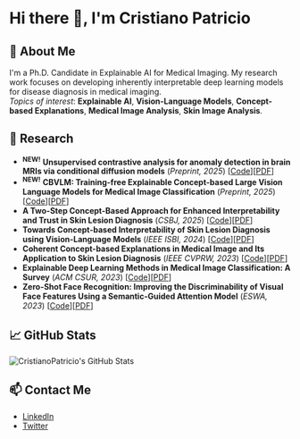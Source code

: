 # Hi there 👋, I'm Cristiano Patricio

## 🚀 About Me
I'm a Ph.D. Candidate in Explainable AI for Medical Imaging. My research work focuses on developing inherently interpretable deep learning models for disease diagnosis in medical imaging.<br>*Topics of interest*: **Explainable AI**, **Vision-Language Models**, **Concept-based Explanations**, **Medical Image Analysis**, **Skin Image Analysis**.

## 🔬 Research 
- <sup><b>NEW!</b></sup> **Unsupervised contrastive analysis for anomaly detection in brain MRIs via conditional diffusion models** (_Preprint, 2025_) [[Code](https://github.com/CristianoPatricio/unsupervised-contrastive-cond-diff)][[PDF](https://arxiv.org/abs/2406.00772)]
- <sup><b>NEW!</b></sup> **CBVLM: Training-free Explainable Concept-based Large Vision Language Models for Medical Image Classification** (_Preprint, 2025_) [[Code](https://github.com/CristianoPatricio/CBVLM)][[PDF](https://arxiv.org/abs/2501.12266)]
- **A Two-Step Concept-Based Approach for Enhanced Interpretability and Trust in Skin Lesion Diagnosis** (_CSBJ, 2025_) [[Code](https://github.com/CristianoPatricio/2-step-concept-based-skin-diagnosis)][[PDF](https://doi.org/10.1016/j.csbj.2025.02.013)]
- **Towards Concept-based Interpretability of Skin Lesion Diagnosis using Vision-Language Models** (_IEEE ISBI, 2024_) [[Code](https://github.com/CristianoPatricio/concept-based-interpretability-VLM)][[PDF](https://ieeexplore.ieee.org/abstract/document/10635623)]
- **Coherent Concept-based Explanations in Medical Image and Its Application to Skin Lesion Diagnosis** (_IEEE CVPRW, 2023_) [[Code](https://github.com/CristianoPatricio/coherent-cbe-skin)][[PDF](https://openaccess.thecvf.com/content/CVPR2023W/SAIAD/papers/Patricio_Coherent_Concept-Based_Explanations_in_Medical_Image_and_Its_Application_to_CVPRW_2023_paper.pdf)]
- **Explainable Deep Learning Methods in Medical Image Classification: A Survey** (_ACM CSUR, 2023_) [[Code](https://github.com/CristianoPatricio/Explainable-Deep-Learning-Methods-in-Medical-Image-Classification-A-Survey)][[PDF](https://dl.acm.org/doi/10.1145/3625287)]
- **Zero-Shot Face Recognition: Improving the Discriminability of Visual Face Features Using a Semantic-Guided Attention Model** (_ESWA, 2023_) [[Code](https://github.com/CristianoPatricio/SGAM)][[PDF](https://www.sciencedirect.com/science/article/pii/S0957417422016803)]

## 📈 GitHub Stats
![CristianoPatricio's GitHub Stats](https://github-readme-stats.vercel.app/api?username=CristianoPatricio&show_icons=true&theme=default)

## 📫 Contact Me
- [LinkedIn](https://www.linkedin.com/in/cristiano-patricio)
- [Twitter](https://x.com/cristianopirpat)

<!-- Add more sections or badges as you like! -->

<!--
**CristianoPatricio/CristianoPatricio** is a ✨ _special_ ✨ repository because its `README.md` (this file) appears on your GitHub profile.

Here are some ideas to get you started:

- 🔭 I’m currently working on ...
- 🌱 I’m currently learning ...
- 👯 I’m looking to collaborate on ...
- 🤔 I’m looking for help with ...
- 💬 Ask me about ...
- 📫 How to reach me: ...
- 😄 Pronouns: ...
- ⚡ Fun fact: ...
-->
